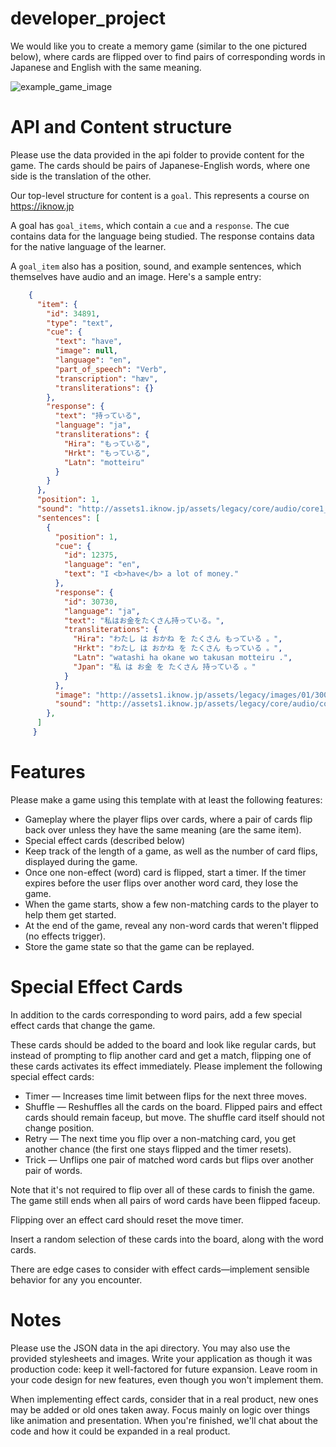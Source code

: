 # developer_project
We would like you to create a memory game (similar to the one pictured below), where cards are flipped over to find pairs of corresponding words in Japanese and English with the same meaning.

![example_game_image](http://www.memozor.com/templates/memoire/images/zoom/memory_fruits.jpg)


# API and Content structure

Please use the data provided in the api folder to provide content for the game. The cards should be pairs of Japanese-English words, where one side is the translation of the other.

Our top-level structure for content is a `goal`. This represents a course on https://iknow.jp

A goal has `goal_items`, which contain a `cue` and a `response`. The cue contains data for the language being studied. The response contains data for the native language of the learner.

A `goal_item` also has a position, sound, and example sentences, which themselves have audio and an image. Here's a sample entry:

```json
    {
      "item": {
        "id": 34891,
        "type": "text",
        "cue": {
          "text": "have",
          "image": null,
          "language": "en",
          "part_of_speech": "Verb",
          "transcription": "hæv",
          "transliterations": {}
        },
        "response": {
          "text": "持っている",
          "language": "ja",
          "transliterations": {
            "Hira": "もっている",
            "Hrkt": "もっている",
            "Latn": "motteiru"
          }
        }
      },
      "position": 1,
      "sound": "http://assets1.iknow.jp/assets/legacy/core/audio/core1_1_q_1.mp3",
      "sentences": [
        {
          "position": 1,
          "cue": {
            "id": 12375,
            "language": "en",
            "text": "I <b>have</b> a lot of money."
          },
          "response": {
            "id": 30730,
            "language": "ja",
            "text": "私はお金をたくさん持っている。",
            "transliterations": {
              "Hira": "わたし は おかね を たくさん もっている 。",
              "Hrkt": "わたし は おかね を たくさん もっている 。",
              "Latn": "watashi ha okane wo takusan motteiru .",
              "Jpan": "私 は お金 を たくさん 持っている 。"
            }
          },
          "image": "http://assets1.iknow.jp/assets/legacy/images/01/3004759.jpg",
          "sound": "http://assets1.iknow.jp/assets/legacy/core/audio/core1_1_s1_1.mp3"
        },
      ]
     }
```


# Features

Please make a game using this template with at least the following features:

* Gameplay where the player flips over cards, where a pair of cards flip back over unless they have the same meaning (are the same item).
* Special effect cards (described below)
* Keep track of the length of a game, as well as the number of card flips, displayed during the game.
* Once one non-effect (word) card is flipped, start a timer. If the timer expires before the user flips over another word card, they lose the game.
* When the game starts, show a few non-matching cards to the player to help them get started.
* At the end of the game, reveal any non-word cards that weren't flipped (no effects trigger).
* Store the game state so that the game can be replayed.

# Special Effect Cards

In addition to the cards corresponding to word pairs, add a few special effect cards that change the game.

These cards should be added to the board and look like regular cards, but instead of prompting to flip another card and get a match,
flipping one of these cards activates its effect immediately. Please implement the following special effect cards:

* Timer — Increases time limit between flips for the next three moves.
* Shuffle — Reshuffles all the cards on the board. Flipped pairs and effect cards should remain faceup, but move. The shuffle card itself should not change position.
* Retry — The next time you flip over a non-matching card, you get another chance (the first one stays flipped and the timer resets).
* Trick — Unflips one pair of matched word cards but flips over another pair of words.

Note that it's not required to flip over all of these cards to finish the game. The game still ends when all pairs of word cards have been flipped faceup.

Flipping over an effect card should reset the move timer.

Insert a random selection of these cards into the board, along with the word cards.

There are edge cases to consider with effect cards—implement sensible behavior for any you encounter.

# Notes

Please use the JSON data in the api directory. You may also use the provided stylesheets and images.
Write your application as though it was production code: keep it well-factored for future expansion.
Leave room in your code design for new features, even though you won't implement them.

When implementing effect cards, consider that in a real product, new ones may be added or old ones taken away.
Focus mainly on logic over things like animation and presentation.
When you're finished, we'll chat about the code and how it could be expanded in a real product.
